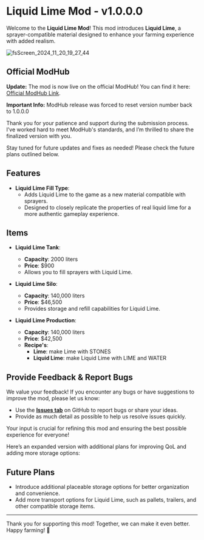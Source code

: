 # **Liquid Lime Mod - v1.0.0.0**

Welcome to the **Liquid Lime Mod**! This mod introduces **Liquid Lime**, a sprayer-compatible material designed to enhance your farming experience with added realism.  

![fsScreen_2024_11_20_19_27_44](https://github.com/user-attachments/assets/369f874b-1533-4049-bd0c-478e5be199d1)

## Official ModHub  

**Update:** The mod is now live on the official ModHub! You can find it here: [Official ModHub Link](https://www.farming-simulator.com/mod.php?mod_id=304579).

**Important Info:** ModHub release was forced to reset version number back to 1.0.0.0

Thank you for your patience and support during the submission process. I’ve worked hard to meet ModHub's standards, and I’m thrilled to share the finalized version with you.  

Stay tuned for future updates and fixes as needed! Please check the future plans outlined below.

## **Features**  
- **Liquid Lime Fill Type**:  
  - Adds Liquid Lime to the game as a new material compatible with sprayers.  
  - Designed to closely replicate the properties of real liquid lime for a more authentic gameplay experience.

## **Items**  
- **Liquid Lime Tank**:  
  - **Capacity**: 2000 liters  
  - **Price**: $900  
  - Allows you to fill sprayers with Liquid Lime.  

- **Liquid Lime Silo**:  
  - **Capacity**: 140,000 liters  
  - **Price**: $46,500  
  - Provides storage and refill capabilities for Liquid Lime.

- **Liquid Lime Production**:  
  - **Capacity**: 140,000 liters  
  - **Price**: $42,500
  - **Recipe's**:
    - **Lime**: make Lime with STONES
    - **Liquid Lime**: make Liquid Lime with LIME and WATER

## **Provide Feedback & Report Bugs**

We value your feedback! If you encounter any bugs or have suggestions to improve the mod, please let us know:  

- Use the **[Issues tab](../../issues)** on GitHub to report bugs or share your ideas.  
- Provide as much detail as possible to help us resolve issues quickly.  

Your input is crucial for refining this mod and ensuring the best possible experience for everyone!

Here’s an expanded version with additional plans for improving QoL and adding more storage options:  

## **Future Plans**
- Introduce additional placeable storage options for better organization and convenience.  
- Add more transport options for Liquid Lime, such as pallets, trailers, and other compatible storage items.  

---

Thank you for supporting this mod! Together, we can make it even better. Happy farming! 🌾
